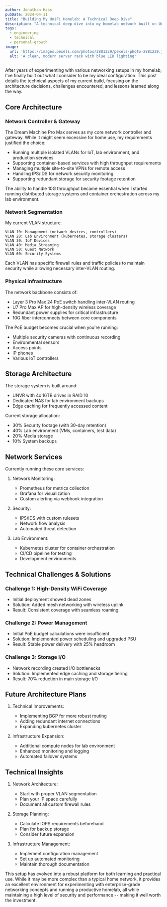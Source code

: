 ```yaml
---
author: Jonathan Haas
pubDate: 2024-04-11
title: "Building My UniFi Homelab: A Technical Deep Dive"
description: "A technical deep-dive into my homelab network built on UniFi enterprise equipment"
tags:
  - engineering
  - technical
  - personal-growth
image:
  url: 'https://images.pexels.com/photos/2881229/pexels-photo-2881229.jpeg?auto=compress&cs=tinysrgb&w=1260&h=750&dpr=2'
  alt: 'A clean, modern server rack with blue LED lighting'
---
```


After years of experimenting with various networking setups in my homelab, I've
finally built out what I consider to be my ideal configuration. This post
details the technical aspects of my current build, focusing on the architecture
decisions, challenges encountered, and lessons learned along the way.

## Core Architecture

### Network Controller & Gateway

The Dream Machine Pro Max serves as my core network controller and gateway.
While it might seem excessive for home use, my requirements justified the
choice:

- Running multiple isolated VLANs for IoT, lab environment, and production
  services
- Supporting container-based services with high throughput requirements
- Managing multiple site-to-site VPNs for remote access
- Handling IPS/IDS for network security monitoring
- Supporting redundant storage for security footage retention

The ability to handle 10G throughput became essential when I started running
distributed storage systems and container orchestration across my lab
environment.

### Network Segmentation

My current VLAN structure:

```
VLAN 10: Management (network devices, controllers)
VLAN 20: Lab Environment (kubernetes, storage clusters)
VLAN 30: IoT Devices
VLAN 40: Media Streaming
VLAN 50: Guest Network
VLAN 60: Security Systems
```

Each VLAN has specific firewall rules and traffic policies to maintain security
while allowing necessary inter-VLAN routing.

### Physical Infrastructure

The network backbone consists of:

- Layer 3 Pro Max 24 PoE switch handling inter-VLAN routing
- U7 Pro Max AP for high-density wireless coverage
- Redundant power supplies for critical infrastructure
- 10G fiber interconnects between core components

The PoE budget becomes crucial when you're running:

- Multiple security cameras with continuous recording
- Environmental sensors
- Access points
- IP phones
- Various IoT controllers

## Storage Architecture

The storage system is built around:

- UNVR with 4x 16TB drives in RAID 10
- Dedicated NAS for lab environment backups
- Edge caching for frequently accessed content

Current storage allocation:

- 30% Security footage (with 30-day retention)
- 40% Lab environment (VMs, containers, test data)
- 20% Media storage
- 10% System backups

## Network Services

Currently running these core services:

1. Network Monitoring:

   - Prometheus for metrics collection
   - Grafana for visualization
   - Custom alerting via webhook integration

2. Security:

   - IPS/IDS with custom rulesets
   - Network flow analysis
   - Automated threat detection

3. Lab Environment:
   - Kubernetes cluster for container orchestration
   - CI/CD pipeline for testing
   - Development environments

## Technical Challenges & Solutions

### Challenge 1: High-Density WiFi Coverage

- Initial deployment showed dead zones
- Solution: Added mesh networking with wireless uplink
- Result: Consistent coverage with seamless roaming

### Challenge 2: Power Management

- Initial PoE budget calculations were insufficient
- Solution: Implemented power scheduling and upgraded PSU
- Result: Stable power delivery with 25% headroom

### Challenge 3: Storage I/O

- Network recording created I/O bottlenecks
- Solution: Implemented edge caching and storage tiering
- Result: 70% reduction in main storage I/O

## Future Architecture Plans

1. Technical Improvements:

   - Implementing BGP for more robust routing
   - Adding redundant internet connections
   - Expanding kubernetes cluster

2. Infrastructure Expansion:
   - Additional compute nodes for lab environment
   - Enhanced monitoring and logging
   - Automated failover systems

## Technical Insights

1. Network Architecture:

   - Start with proper VLAN segmentation
   - Plan your IP space carefully
   - Document all custom firewall rules

2. Storage Planning:

   - Calculate IOPS requirements beforehand
   - Plan for backup storage
   - Consider future expansion

3. Infrastructure Management:
   - Implement configuration management
   - Set up automated monitoring
   - Maintain thorough documentation

This setup has evolved into a robust platform for both learning and practical
use. While it may be more complex than a typical home network, it provides an
excellent environment for experimenting with enterprise-grade networking
concepts and running a productive homelab, all while maintaining a high level of
security and performance -- making it well worth the investment.
